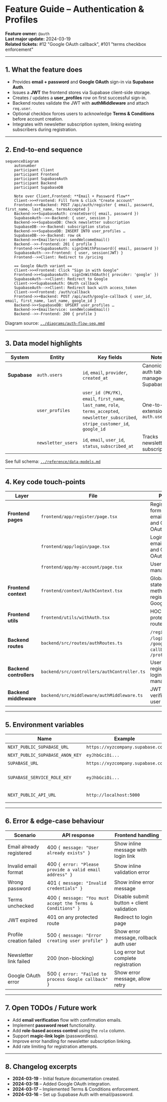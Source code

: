 <!-- docs/features/authentication-and-profiles.md -->

# Feature Guide – Authentication & Profiles

**Feature owner:** `@auth`  
**Last major update:** 2024-03-19  
**Related tickets:** #12 "Google OAuth callback", #101 "terms checkbox enforcement"

---

## 1. What the feature does

* Provides **email + password** and **Google OAuth** sign-in via **Supabase Auth**.  
* Issues a **JWT** the frontend stores via Supabase client-side storage.  
* Creates / updates a **user_profiles** row on first successful sign-in.  
* Backend routes validate the JWT with **authMiddleware** and attach `req.user`.  
* Optional checkbox forces users to acknowledge **Terms & Conditions** before account creation.
* Integrates with newsletter subscription system, linking existing subscribers during registration.

---

## 2. End-to-end sequence

```mermaid
sequenceDiagram
    autonumber
    participant Client
    participant Frontend
    participant SupabaseAuth
    participant Backend
    participant SupabaseDB

    Note over Client,Frontend: **Email + Password flow**
    Client->>+Frontend: Fill form & click "Create account"
    Frontend->>+Backend: POST /api/auth/register { email, password, first_name, last_name, termsAccepted }
    Backend->>+SupabaseAuth: createUser({ email, password })
    SupabaseAuth-->>-Backend: { user, session }
    Backend->>+SupabaseDB: Check newsletter subscription
    SupabaseDB-->>-Backend: subscription status
    Backend->>+SupabaseDB: INSERT INTO user_profiles …
    SupabaseDB-->>-Backend: row ok
    Backend->>+EmailService: sendWelcomeEmail()
    Backend-->>-Frontend: 201 { profile }
    Frontend->>+SupabaseAuth: signInWithPassword({ email, password })
    SupabaseAuth-->>-Frontend: { user, session(JWT) }
    Frontend-->>Client: Redirect to /pricing

    == Google OAuth variant ==
    Client->>+Frontend: Click "Sign in with Google"
    Frontend->>+SupabaseAuth: signInWithOAuth({ provider: 'google' })
    SupabaseAuth-->>Client: Redirect to Google
    Client->>+SupabaseAuth: OAuth callback
    SupabaseAuth-->>Client: Redirect back with access_token
    Client->>+Frontend: /auth/callback
    Frontend->>+Backend: POST /api/auth/google-callback { user_id, email, first_name, last_name, google_id }
    Backend->>+SupabaseDB: UPSERT user_profiles …
    Backend->>+EmailService: sendWelcomeEmail()
    Backend-->>-Frontend: 200 { profile }
```

Diagram source: [`../diagrams/auth-flow-seq.mmd`](../diagrams/auth-flow-seq.mmd)

---

## 3. Data model highlights

| System | Entity | Key fields | Notes |
| ------ | ------ | ---------- | ----- |
| **Supabase** | `auth.users` | `id`, `email`, `provider`, `created_at` | Canonical auth table managed by Supabase |
|  | `user_profiles` | `user_id (PK/FK)`, `email`, `first_name`, `last_name`, `role`, `terms_accepted`, `newsletter_subscribed`, `stripe_customer_id`, `google_id` | One-to-one extension of `auth.users` |
|  | `newsletter_users` | `id`, `email`, `user_id`, `status`, `subscribed_at` | Tracks newsletter subscriptions |

See full schema: [`../reference/data-models.md`](../reference/data-models.md)

---

## 4. Key code touch-points

| Layer | File | Purpose |
| ----- | ----------- | ------- |
| **Frontend pages** | `frontend/app/register/page.tsx` | Registration form with email/password and Google OAuth |
|  | `frontend/app/login/page.tsx` | Login form with email/password and Google OAuth |
|  | `frontend/app/my-account/page.tsx` | User profile management |
| **Frontend context** | `frontend/context/AuthContext.tsx` | Global auth state and methods (login, register, logout, Google OAuth) |
| **Frontend utils** | `frontend/utils/withAuth.tsx` | HOC for protecting routes |
| **Backend routes** | `backend/src/routes/authRoutes.ts` | `/register`, `/login`, `/google-callback`, `/profile` |
| **Backend controllers** | `backend/src/controllers/authController.ts` | User registration, login, profile management |
| **Backend middleware** | `backend/src/middleware/authMiddleware.ts` | JWT verification and user injection |

---

## 5. Environment variables

| Name | Example | Used in |
| ---- | ------- | ------- |
| `NEXT_PUBLIC_SUPABASE_URL` | `https://xyzcompany.supabase.co` | Frontend |
| `NEXT_PUBLIC_SUPABASE_ANON_KEY` | `eyJhbGciOi...` | Frontend |
| `SUPABASE_URL` | `https://xyzcompany.supabase.co` | Backend |
| `SUPABASE_SERVICE_ROLE_KEY` | `eyJhbGciOi...` | Backend (server-side) |
| `NEXT_PUBLIC_API_URL` | `http://localhost:5000` | Frontend API calls |

---

## 6. Error & edge-case behaviour

| Scenario | API response | Frontend handling |
| -------- | ------------ | ----------------- |
| Email already registered | 400 `{ message: "User already exists" }` | Show inline message with login link |
| Invalid email format | 400 `{ error: "Please provide a valid email address" }` | Show inline validation error |
| Wrong password | 401 `{ message: "Invalid credentials" }` | Show inline error message |
| Terms unchecked | 400 `{ message: "You must accept the Terms & Conditions" }` | Disable submit button + client validation |
| JWT expired | 401 on any protected route | Redirect to login page |
| Profile creation failed | 500 `{ message: "Error creating user profile" }` | Show error message, rollback auth user |
| Newsletter link failed | 200 (non-blocking) | Log error but complete registration |
| Google OAuth error | 500 `{ error: "Failed to process Google callback" }` | Show error message, allow retry |

---

## 7. Open TODOs / Future work

* Add **email verification** flow with confirmation emails.  
* Implement **password reset** functionality.  
* Add **role-based access control** using the `role` column.  
* Support **magic-link login** (passwordless).  
* Improve error handling for newsletter subscription linking.
* Add rate limiting for registration attempts.

---

## 8. Changelog excerpts

* **2024-03-19** – Initial feature documentation created.
* **2024-03-18** – Added Google OAuth integration.
* **2024-03-17** – Implemented Terms & Conditions enforcement.
* **2024-03-16** – Set up Supabase Auth with email/password.
